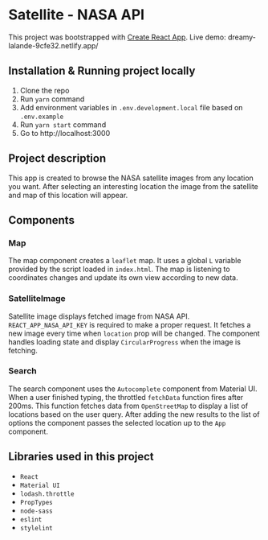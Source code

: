 # Satellite - NASA API

This project was bootstrapped with [Create React App](https://github.com/facebook/create-react-app).
Live demo: dreamy-lalande-9cfe32.netlify.app/

## Installation & Running project locally

1. Clone the repo
2. Run `yarn` command
3. Add environment variables in `.env.development.local` file based on `.env.example`
4. Run `yarn start` command
5. Go to http://localhost:3000

## Project description

This app is created to browse the NASA satellite images from any location you want.
After selecting an interesting location the image from the satellite and map of this location will appear.

## Components

### Map

The map component creates a `leaflet` map.
It uses a global `L` variable provided by the script loaded in `index.html`.
The map is listening to coordinates changes and update its own view according to new data.

### SatelliteImage

Satellite image displays fetched image from NASA API.
`REACT_APP_NASA_API_KEY` is required to make a proper request.
It fetches a new image every time when `location` prop will be changed.
The component handles loading state and display `CircularProgress` when the image is fetching.

### Search

The search component uses the `Autocomplete` component from Material UI.
When a user finished typing, the throttled `fetchData` function fires after 200ms.
This function fetches data from `OpenStreetMap` to display a list of locations based on the user query.
After adding the new results to the list of options the component passes the selected location up to the `App` component.

## Libraries used in this project

- `React`
- `Material UI`
- `lodash.throttle`
- `PropTypes`
- `node-sass`
- `eslint`
- `stylelint`
